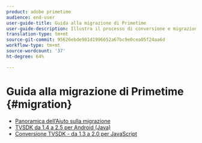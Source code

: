 ```yaml
---
product: adobe primetime
audience: end-user
user-guide-title: Guida alla migrazione di Primetime
user-guide-description: Illustra il processo di conversione e migrazione per passare dalla suite TVSDK Primetime esistente alla suite di nuova generazione.
translation-type: tm+mt
source-git-commit: 95626ebde981d1996652a67bc9e0cea05f24aa6d
workflow-type: tm+mt
source-wordcount: '37'
ht-degree: 64%

---
```



# Guida alla migrazione di Primetime  {#migration}

+ [Panoramica dell’Aiuto sulla migrazione](home.md)
+ [TVSDK da 1.4 a 2.5 per Android (Java)](tvsdk-14-25-android.md)
+ [Conversione TVSDK - da 1.3 a 2.0 per JavaScript](tvsdk-13-to-20-for-javascript.md)

